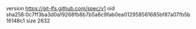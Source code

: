 version https://git-lfs.github.com/spec/v1
oid sha256:0c7ff3ba3d0a19268fb8b7b5a6c9fab0ea012958561685bf87a07fb5b16148c1
size 2632
